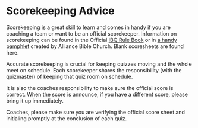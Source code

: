 # Scorekeeping Advice

Scorekeeping is a great skill to learn and comes in handy if you are coaching a
team or want to be an official scorekeeper. Information on scorekeeping can be
found in the Official [IBQ Rule Book](/references_for_quizzing/IBQ_rule_book.md)
or in [a handy pamphlet](scorekeeper_notes.doc) created by Alliance Bible
Church. Blank scoresheets are found here.

Accurate scorekeeping is crucial for keeping quizzes moving and the whole meet
on schedule. Each scorekeeper shares the responsibility (with the quizmaster) of
keeping that quiz room on schedule.

It is also the coaches responsibility to make sure the official score is
correct. When the score is announce, if you have a different score, please bring
it up immediately.

Coaches, please make sure you are verifying the official score sheet and
initialing promptly at the conclusion of each quiz.
